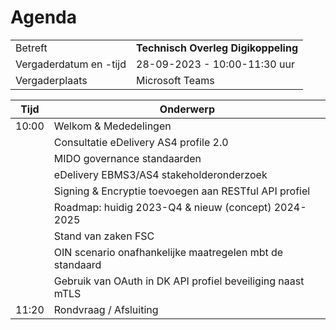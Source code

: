 # Agenda

|  |   |
|------------------------|-------------------------------------| 
| Betreft  | **Technisch Overleg Digikoppeling** |
| Vergaderdatum en -tijd | 28-09-2023 - 10:00-11:30 uur  |
| Vergaderplaats  | Microsoft Teams |


| Tijd | Onderwerp |
| --- | --- |
| 10:00 | Welkom & Mededelingen        |    
|  | Consultatie eDelivery AS4 profile 2.0                        | 
|  | MIDO governance standaarden |
|  | eDelivery EBMS3/AS4 stakeholderonderzoek |
|  | Signing & Encryptie toevoegen aan RESTful API profiel | 	
|  | Roadmap: huidig 2023-Q4  & nieuw (concept) 2024-2025 |
|  | Stand van zaken FSC |
|  | OIN scenario onafhankelijke maatregelen mbt de standaard | 
|  | Gebruik van OAuth in DK API profiel beveiliging naast mTLS |  
| 11:20 | Rondvraag / Afsluiting |
